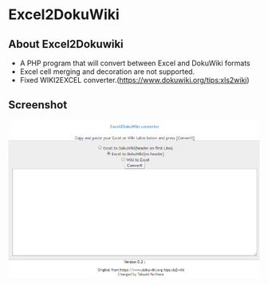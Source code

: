 # Excel2DokuWiki


## About Excel2Dokuwiki

* A PHP program that will convert between Excel and DokuWiki formats
* Excel cell merging and decoration are not supported.
* Fixed WIKI2EXCEL converter.(https://www.dokuwiki.org/tips:xls2wiki)


## Screenshot

![Screenshot](screenshot.png)

